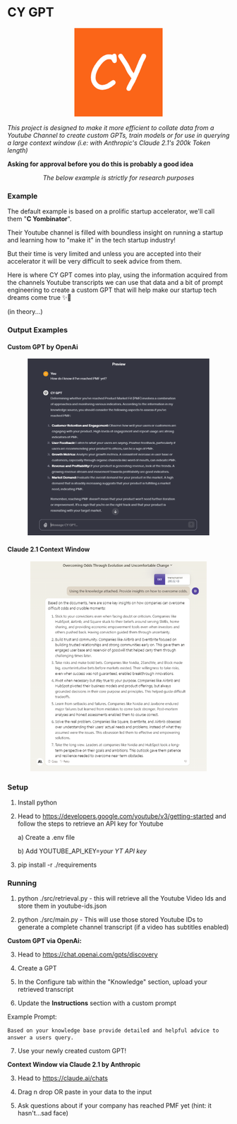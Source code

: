# CY GPT


<p align="center">
<img src="./assets/cyLogo.png" height="drawing" width="200"/>
</p>

_This project is designed to make it more efficient to collate data from a Youtube Channel to create custom GPTs, train models or for use in querying a large context window (i.e: with Anthropic's Claude 2.1's 200k Token length)_

**Asking for approval before you do this is probably a good idea**

*<p align="center">The below example is strictly for research purposes</p>*

### Example

The default example is based on a prolific startup accelerator, we'll call them "**C Yombinator**".

Their Youtube channel is filled with boundless insight on running a startup and learning how to "make it" in the tech startup industry!

But their time is very limited and unless you are accepted into their accelerator it will be very difficult to seek advice from them.

Here is where CY GPT comes into play, using the information acquired from the channels Youtube transcripts we can use that data and a bit of prompt engineering to create a custom GPT that will help make our startup tech dreams come true ✨🎉

(in theory...)

### Output Examples

#### Custom GPT by OpenAi

<p align="center">
<img src="./assets/cy-custom-gpt.png" alt="drawing" height="400"/>
</p>


#### Claude 2.1 Context Window

<p align="center">
<img src="./assets/vc-claude-context-window.png" height="drawing" width="400"/>
</p>

### Setup

1. Install python

2. Head to https://developers.google.com/youtube/v3/getting-started and follow the steps to retrieve an API key for Youtube

   a) Create a .env file

   b) Add YOUTUBE_API_KEY=_your YT API key_

3. pip install -r ./requirements

### Running

1. python ./src/retrieval.py - this will retrieve all the Youtube Video Ids and store them in youtube-ids.json

2. python ./src/main.py - This will use those stored Youtube IDs to generate a complete channel transcript (if a video has subtitles enabled)

**Custom GPT via OpenAi:**

3. Head to https://chat.openai.com/gpts/discovery

4. Create a GPT

5. In the Configure tab within the "Knowledge" section, upload your retrieved transcript

6. Update the **Instructions** section with a custom prompt

Example Prompt:

```
Based on your knowledge base provide detailed and helpful advice to answer a users query.
```

7. Use your newly created custom GPT!

**Context Window via Claude 2.1 by Anthropic**

3. Head to https://claude.ai/chats

4. Drag n drop OR paste in your data to the input

5. Ask questions about if your company has reached PMF yet (hint: it hasn't...sad face)

